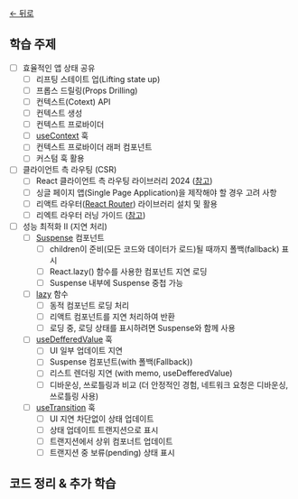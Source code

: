 [← 뒤로](../README.md)

## 학습 주제

- [ ] 효율적인 앱 상태 공유
  - [ ] 리프팅 스테이트 업(Lifting state up)
  - [ ] 프롭스 드릴링(Props Drilling)
  - [ ] 컨텍스트(Cotext) API
  - [ ] 컨텍스트 생성
  - [ ] 컨텍스트 프로바이더
  - [ ] [useContext](https://react.dev/reference/react/useContext) 훅
  - [ ] 컨텍스트 프로바이더 래퍼 컴포넌트
  - [ ] 커스텀 훅 활용
- [ ] 클라이언트 측 라우팅 (CSR)
  - [ ] React 클라이언트 측 라우팅 라이브러리 2024 ([참고](https://www.robinwieruch.de/react-libraries/#routing-with-react-router))
  - [ ] 싱글 페이지 앱(Single Page Application)을 제작해야 할 경우 고려 사항
  - [ ] 리액트 라우터([React Router](https://reactrouter.com/)) 라이브러리 설치 및 활용
  - [ ] 리엑트 라우터 러닝 가이드 ([참고](https://euid.notion.site/React-Router-b98423978af8427c97ebdae385219697?pvs=4))
- [ ] 성능 최적화 II (지연 처리)
  - [ ] [Suspense](https://react.dev/reference/react/Suspense) 컴포넌트 
    - [ ] children이 준비(모든 코드와 데이터가 로드)될 때까지 폴백(fallback) 표시
    - [ ] React.lazy() 함수를 사용한 컴포넌트 지연 로딩
    - [ ] Suspense 내부에 Suspense 중첩 가능
  - [ ] [lazy](https://react.dev/reference/react/lazy) 함수
    - [ ] 동적 컴포넌트 로딩 처리
    - [ ] 리액트 컴포넌트를 지연 처리하여 반환
    - [ ] 로딩 중, 로딩 상태를 표시하려면 Suspense와 함께 사용
  - [ ] [useDefferedValue](https://react.dev/reference/react/useDeferredValue) 훅
    - [ ] UI 일부 업데이트 지연
    - [ ] Suspense 컴포넌트(with 폴백(Fallback))
    - [ ] 리스트 렌더링 지연 (with memo, useDefferedValue)
    - [ ] 디바운싱, 쓰로틀링과 비교 (더 안정적인 경험, 네트워크 요청은 디바운싱, 쓰로틀링 사용)
  - [ ] [useTransition](https://react.dev/reference/react/useTransition) 훅
    - [ ] UI 지연 차단없이 상태 업데이트
    - [ ] 상태 업데이트 트랜지션으로 표시
    - [ ] 트랜지션에서 상위 컴포너트 업데이트
    - [ ] 트랜지션 중 보류(pending) 상태 표시

## 코드 정리 & 추가 학습
